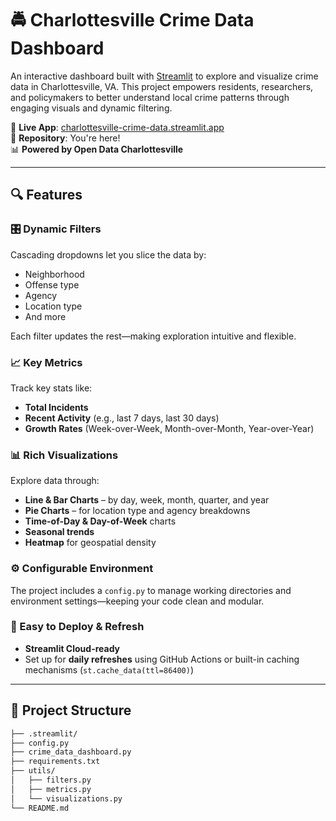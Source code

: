 # 🚔 Charlottesville Crime Data Dashboard

An interactive dashboard built with [Streamlit](https://streamlit.io/) to explore and visualize crime data in Charlottesville, VA. This project empowers residents, researchers, and policymakers to better understand local crime patterns through engaging visuals and dynamic filtering.

🔗 **Live App**: [charlottesville-crime-data.streamlit.app](https://charlottesville-crime-data.streamlit.app/)  
📁 **Repository**: You're here!  
📊 **Powered by Open Data Charlottesville**

---

## 🔍 Features

### 🎛️ Dynamic Filters
Cascading dropdowns let you slice the data by:
- Neighborhood
- Offense type
- Agency
- Location type
- And more

Each filter updates the rest—making exploration intuitive and flexible.

### 📈 Key Metrics
Track key stats like:
- **Total Incidents**
- **Recent Activity** (e.g., last 7 days, last 30 days)
- **Growth Rates** (Week-over-Week, Month-over-Month, Year-over-Year)

### 📊 Rich Visualizations
Explore data through:
- **Line & Bar Charts** – by day, week, month, quarter, and year
- **Pie Charts** – for location type and agency breakdowns
- **Time-of-Day & Day-of-Week** charts
- **Seasonal trends**
- **Heatmap** for geospatial density

### ⚙️ Configurable Environment
The project includes a `config.py` to manage working directories and environment settings—keeping your code clean and modular.

### 🚀 Easy to Deploy & Refresh
- **Streamlit Cloud-ready**
- Set up for **daily refreshes** using GitHub Actions or built-in caching mechanisms (`st.cache_data(ttl=86400)`)

---

## 📁 Project Structure

```bash
├── .streamlit/
├── config.py
├── crime_data_dashboard.py
├── requirements.txt
├── utils/
│   ├── filters.py
│   ├── metrics.py
│   └── visualizations.py
└── README.md
